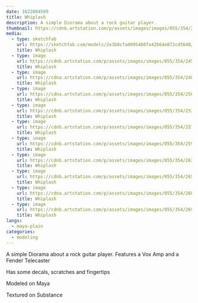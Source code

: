 ```yaml
---
date: 1622084509
title: Whiplash
description: A simple Diorama about a rock guitar player.
thumbnail: https://cdnb.artstation.com/p/assets/images/images/055/354/245/large/allakazan-render1.jpg?1666745202
media:
  - type: sketchfab
    url: https://sketchfab.com/models/2e3b8cfa4095460fa42b64e872cd5640/embed?ui_theme=dark
    title: Whiplash
  - type: image
    url: https://cdnb.artstation.com/p/assets/images/images/055/354/245/large/allakazan-render1.jpg?1666745202
    title: Whiplash
  - type: image
    url: https://cdna.artstation.com/p/assets/images/images/055/354/248/large/allakazan-render2.jpg?1666745208
    title: Whiplash
  - type: image
    url: https://cdna.artstation.com/p/assets/images/images/055/354/250/large/allakazan-render3.jpg?1666745213
    title: Whiplash
  - type: image
    url: https://cdnb.artstation.com/p/assets/images/images/055/354/253/large/allakazan-render4.jpg?1666745219
    title: Whiplash
  - type: image
    url: https://cdnb.artstation.com/p/assets/images/images/055/354/257/large/allakazan-render5.jpg?1666745224
    title: Whiplash
  - type: image
    url: https://cdnb.artstation.com/p/assets/images/images/055/354/259/large/allakazan-render6.jpg?1666745228
    title: Whiplash
  - type: image
    url: https://cdnb.artstation.com/p/assets/images/images/055/354/263/large/allakazan-render7.jpg?1666745233
    title: Whiplash
  - type: image
    url: https://cdnb.artstation.com/p/assets/images/images/055/354/265/large/allakazan-render8.jpg?1666745237
    title: Whiplash
  - type: image
    url: https://cdna.artstation.com/p/assets/images/images/055/354/268/large/allakazan-render9.jpg?1666745241
    title: Whiplash
  - type: image
    url: https://cdnb.artstation.com/p/assets/images/images/055/354/269/large/allakazan-render10.jpg?1666745245
    title: Whiplash
langs:
  - maya-plain
categories:
  - modeling
---
```


A simple Diorama about a rock guitar player. Features a Vox Amp and a Fender Telecaster

Has some decals, scratches and fingertips


Modeled on Maya

Textured on Substance